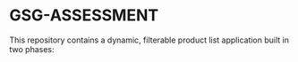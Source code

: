 # GSG-ASSESSMENT
This repository contains a dynamic, filterable product list application built in two phases:
